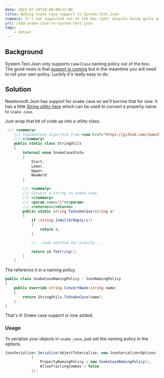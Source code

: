 ```yaml
---
date: 2023-07-19T10:00:00+12:00
title: Adding snake_case support to System.Text.Json
summary: It's not supported out of the box (yet) despite being quite popular (e.g. GitHub API) but it's super simple to add if you need it. 
url: /add-snake-case-to-system-text-json
tags:
    - dotnet
---
```


## Background

System.Text.Json only supports `CamelCase` naming policy out of the box. The good news is that [support is coming](https://github.com/dotnet/runtime/issues/782) but in the meantime you will need to roll your own policy. Luckily it's really easy to do.

## Solution

Newtonsoft.Json has support for snake case so we'll borrow that for now. It has a little [String utility here](https://github.com/JamesNK/Newtonsoft.Json/blob/7b8c3b0ed0380cf76d66894e81bf4d4d5b0bd796/Src/Newtonsoft.Json/Utilities/StringUtils.cs#L200-L276) which can be used to convert a property name to `snake_case`.

Just wrap that bit of code up into a utility class.

```csharp
 /// <summary>
    /// ToSnakeCase algorthim from <see href="https://github.com/JamesNK/Newtonsoft.Json/blob/7b8c3b0ed0380cf76d66894e81bf4d4d5b0bd796/Src/Newtonsoft.Json/Utilities/StringUtils.cs#L200-L276">Newtonsoft.Json</see>
    /// </summary>
    public static class StringUtils
    {
        internal enum SnakeCaseState
        {
            Start,
            Lower,
            Upper,
            NewWord
        }

        /// <summary>
        /// Convert a string to snake case.
        /// </summary>
        /// <param name="s"></param>
        /// <returns></returns>
        public static string ToSnakeCase(string s)
        {
            if (string.IsNullOrEmpty(s))
            {
                return s;
            }

            //...Code omitted for brevity...

            return sb.ToString();
        }
    }
```

The reference it in a naming policy.

```csharp
public class SnakeCaseNamingPolicy : JsonNamingPolicy
{
    public override string ConvertName(string name)
    {
        return StringUtils.ToSnakeCase(name);
    }
}
```

That's it! Snake case support is now added.

### Usage

To serialise your objects in `snake_case`, just set the naming policy in the options.

```csharp
JsonSerializer.Serialize(objectToSerialise, new JsonSerializerOptions
            {
                PropertyNamingPolicy = new SnakeCaseNamingPolicy(),
                AllowTrailingCommas = false
            });
```